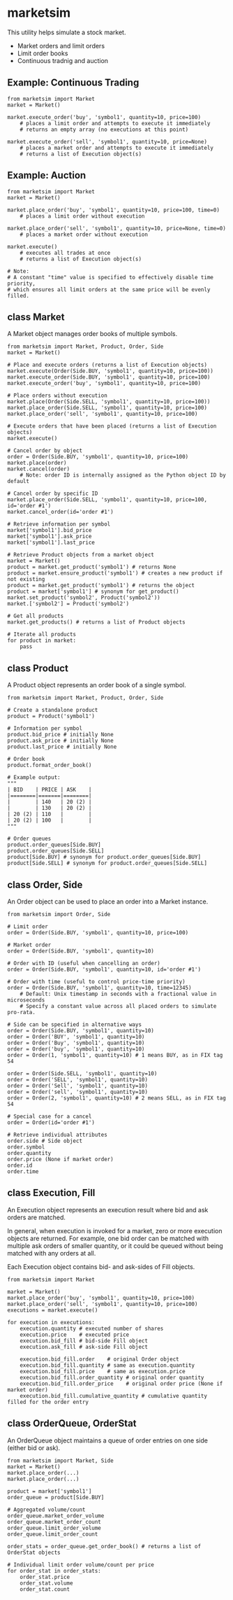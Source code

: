 # marketsim

This utility helps simulate a stock market.

* Market orders and limit orders
* Limit order books
* Continuous tradnig and auction

## Example: Continuous Trading

```
from marketsim import Market
market = Market()

market.execute_order('buy', 'symbol1', quantity=10, price=100)
    # places a limit order and attempts to execute it immediately
    # returns an empty array (no executions at this point)

market.execute_order('sell', 'symbol1', quantity=10, price=None)
    # places a market order and attempts to execute it immediately
    # returns a list of Execution object(s)
```

## Example: Auction

```
from marketsim import Market
market = Market()

market.place_order('buy', 'symbol1', quantity=10, price=100, time=0)
    # places a limit order without execution

market.place_order('sell', 'symbol1', quantity=10, price=None, time=0)
    # places a market order without execution

market.execute()
    # executes all trades at once
    # returns a list of Execution object(s)

# Note:
# A constant "time" value is specified to effectively disable time priority,
# which ensures all limit orders at the same price will be evenly filled.
```

## class Market

A Market object manages order books of multiple symbols.

```
from marketsim import Market, Product, Order, Side
market = Market()

# Place and execute orders (returns a list of Execution objects)
market.execute(Order(Side.BUY, 'symbol1', quantity=10, price=100))
market.execute_order(Side.BUY, 'symbol1', quantity=10, price=100)
market.execute_order('buy', 'symbol1', quantity=10, price=100)

# Place orders without execution
market.place(Order(Side.SELL, 'symbol1', quantity=10, price=100))
market.place_order(Side.SELL, 'symbol1', quantity=10, price=100)
market.place_order('sell', 'symbol1', quantity=10, price=100)

# Execute orders that have been placed (returns a list of Execution objects)
market.execute()

# Cancel order by object
order = Order(Side.BUY, 'symbol1', quantity=10, price=100)
market.place(order)
market.cancel(order)
    # Note: order ID is internally assigned as the Python object ID by default

# Cancel order by specific ID
market.place_order(Side.SELL, 'symbol1', quantity=10, price=100, id='order #1')
market.cancel_order(id='order #1')

# Retrieve information per symbol
market['symbol1'].bid_price
market['symbol1'].ask_price
market['symbol1'].last_price

# Retrieve Product objects from a market object
market = Market()
product = market.get_product('symbol1') # returns None
product = market.ensure_product('symbol1') # creates a new product if not existing
product = market.get_product('symbol1') # returns the object
product = market['symbol1'] # synonym for get_product()
market.set_product('symbol2', Product('symbol2'))
market.['symbol2'] = Product('symbol2')

# Get all products
market.get_products() # returns a list of Product objects

# Iterate all products
for product in market:
    pass

```

## class Product

A Product object represents an order book of a single symbol.

```
from marketsim import Market, Product, Order, Side

# Create a standalone product
product = Product('symbol1')

# Information per symbol
product.bid_price # initially None
product.ask_price # initially None
product.last_price # initially None

# Order book
product.format_order_book()

# Example output:
"""
| BID    | PRICE | ASK    |
|========|=======|========|
|        | 140   | 20 (2) |
|        | 130   | 20 (2) |
| 20 (2) | 110   |        |
| 20 (2) | 100   |        |
"""

# Order queues
product.order_queues[Side.BUY]
product.order_queues[Side.SELL]
product[Side.BUY] # synonym for product.order_queues[Side.BUY]
product[Side.SELL] # synonym for product.order_queues[Side.SELL]
```

## class Order, Side

An Order object can be used to place an order into a Market instance.

```
from marketsim import Order, Side

# Limit order
order = Order(Side.BUY, 'symbol1', quantity=10, price=100)

# Market order
order = Order(Side.BUY, 'symbol1', quantity=10)

# Order with ID (useful when cancelling an order)
order = Order(Side.BUY, 'symbol1', quantity=10, id='order #1')

# Order with time (useful to control price-time priority)
order = Order(Side.BUY, 'symbol1', quantity=10, time=12345)
    # Default: Unix timestamp in seconds with a fractional value in microseconds
    # Specify a constant value across all placed orders to simulate pro-rata.

# Side can be specified in alternative ways
order = Order(Side.BUY, 'symbol1', quantity=10)
order = Order('BUY', 'symbol1', quantity=10)
order = Order('Buy', 'symbol1', quantity=10)
order = Order('buy', 'symbol1', quantity=10)
order = Order(1, 'symbol1', quantity=10) # 1 means BUY, as in FIX tag 54

order = Order(Side.SELL, 'symbol1', quantity=10)
order = Order('SELL', 'symbol1', quantity=10)
order = Order('Sell', 'symbol1', quantity=10)
order = Order('sell', 'symbol1', quantity=10)
order = Order(2, 'symbol1', quantity=10) # 2 means SELL, as in FIX tag 54

# Special case for a cancel
order = Order(id='order #1')

# Retrieve individual attributes
order.side # Side object
order.symbol
order.quantity
order.price (None if market order)
order.id
order.time
```

## class Execution, Fill

An Execution object represents an execution result where bid and ask orders are matched.

In general, when execution is invoked for a market, zero or more execution objects are returned. For example, one bid order can be matched with multiple ask orders of smaller quantity, or it could be queued without being matched with any orders at all.

Each Execution object contains bid- and ask-sides of Fill objects.

```
from marketsim import Market

market = Market()
market.place_order('buy', 'symbol1', quantity=10, price=100)
market.place_order('sell', 'symbol1', quantity=10, price=100)
executions = market.execute()

for execution in executions:
    execution.quantity # executed number of shares
    execution.price    # executed price
    execution.bid_fill # bid-side Fill object
    execution.ask_fill # ask-side Fill object

    execution.bid_fill.order    # original Order object
    execution.bid_fill.quantity # same as execution.quantity
    execution.bid_fill.price    # same as execution.price
    execution.bid_fill.order_quantity # original order quantity
    execution.bid_fill.order_price    # original order price (None if market order)
    execution.bid_fill.cumulative_quantity # cumulative quantity filled for the order entry
```

## class OrderQueue, OrderStat

An OrderQueue object maintains a queue of order entries on one side (either bid or ask).

```
from marketsim import Market, Side
market = Market()
market.place_order(...)
market.place_order(...)

product = market['symbol1']
order_queue = product[Side.BUY]

# Aggregated volume/count
order_queue.market_order_volume
order_queue.market_order_count
order_queue.limit_order_volume
order_queue.limit_order_count

order_stats = order_queue.get_order_book() # returns a list of OrderStat objects

# Individual limit order volume/count per price
for order_stat in order_stats:
    order_stat.price
    order_stat.volume
    order_stat.count
```
